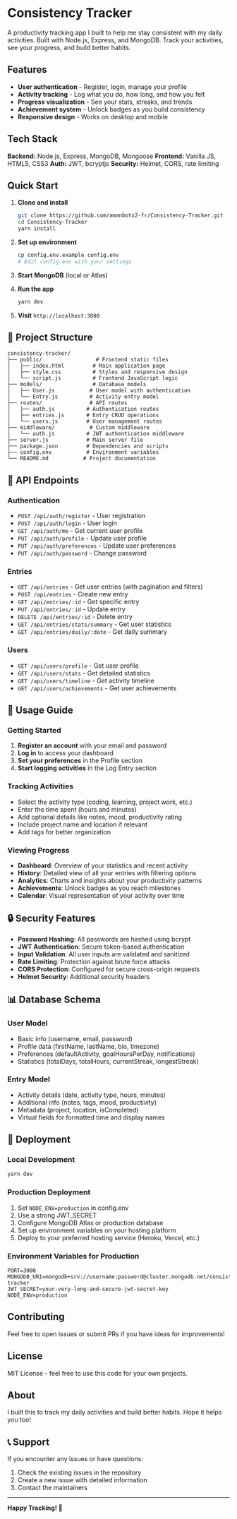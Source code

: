 # Consistency Tracker

A productivity tracking app I built to help me stay consistent with my daily activities. Built with Node.js, Express, and MongoDB. Track your activities, see your progress, and build better habits.

## Features

- **User authentication** - Register, login, manage your profile
- **Activity tracking** - Log what you do, how long, and how you felt
- **Progress visualization** - See your stats, streaks, and trends
- **Achievement system** - Unlock badges as you build consistency
- **Responsive design** - Works on desktop and mobile

## Tech Stack

**Backend:** Node.js, Express, MongoDB, Mongoose
**Frontend:** Vanilla JS, HTML5, CSS3
**Auth:** JWT, bcryptjs
**Security:** Helmet, CORS, rate limiting

## Quick Start

1. **Clone and install**
   ```bash
   git clone https://github.com/amanbotx2-fr/Consistency-Tracker.git
   cd Consistency-Tracker
   yarn install
   ```

2. **Set up environment**
   ```bash
   cp config.env.example config.env
   # Edit config.env with your settings
   ```

3. **Start MongoDB** (local or Atlas)

4. **Run the app**
   ```bash
   yarn dev
   ```

5. **Visit** `http://localhost:3000`

## 📁 Project Structure

```
consistency-tracker/
├── public/                 # Frontend static files
│   ├── index.html         # Main application page
│   ├── style.css          # Styles and responsive design
│   └── script.js          # Frontend JavaScript logic
├── models/                # Database models
│   ├── User.js           # User model with authentication
│   └── Entry.js          # Activity entry model
├── routes/               # API routes
│   ├── auth.js          # Authentication routes
│   ├── entries.js       # Entry CRUD operations
│   └── users.js         # User management routes
├── middleware/           # Custom middleware
│   └── auth.js          # JWT authentication middleware
├── server.js            # Main server file
├── package.json         # Dependencies and scripts
├── config.env           # Environment variables
└── README.md           # Project documentation
```

## 🔧 API Endpoints

### Authentication
- `POST /api/auth/register` - User registration
- `POST /api/auth/login` - User login
- `GET /api/auth/me` - Get current user profile
- `PUT /api/auth/profile` - Update user profile
- `PUT /api/auth/preferences` - Update user preferences
- `PUT /api/auth/password` - Change password

### Entries
- `GET /api/entries` - Get user entries (with pagination and filters)
- `POST /api/entries` - Create new entry
- `GET /api/entries/:id` - Get specific entry
- `PUT /api/entries/:id` - Update entry
- `DELETE /api/entries/:id` - Delete entry
- `GET /api/entries/stats/summary` - Get user statistics
- `GET /api/entries/daily/:date` - Get daily summary

### Users
- `GET /api/users/profile` - Get user profile
- `GET /api/users/stats` - Get detailed statistics
- `GET /api/users/timeline` - Get activity timeline
- `GET /api/users/achievements` - Get user achievements

## 🎯 Usage Guide

### Getting Started
1. **Register an account** with your email and password
2. **Log in** to access your dashboard
3. **Set your preferences** in the Profile section
4. **Start logging activities** in the Log Entry section

### Tracking Activities
- Select the activity type (coding, learning, project work, etc.)
- Enter the time spent (hours and minutes)
- Add optional details like notes, mood, productivity rating
- Include project name and location if relevant
- Add tags for better organization

### Viewing Progress
- **Dashboard**: Overview of your statistics and recent activity
- **History**: Detailed view of all your entries with filtering options
- **Analytics**: Charts and insights about your productivity patterns
- **Achievements**: Unlock badges as you reach milestones
- **Calendar**: Visual representation of your activity over time

## 🔒 Security Features

- **Password Hashing**: All passwords are hashed using bcrypt
- **JWT Authentication**: Secure token-based authentication
- **Input Validation**: All user inputs are validated and sanitized
- **Rate Limiting**: Protection against brute force attacks
- **CORS Protection**: Configured for secure cross-origin requests
- **Helmet Security**: Additional security headers

## 📊 Database Schema

### User Model
- Basic info (username, email, password)
- Profile data (firstName, lastName, bio, timezone)
- Preferences (defaultActivity, goalHoursPerDay, notifications)
- Statistics (totalDays, totalHours, currentStreak, longestStreak)

### Entry Model
- Activity details (date, activity type, hours, minutes)
- Additional info (notes, tags, mood, productivity)
- Metadata (project, location, isCompleted)
- Virtual fields for formatted time and display names

## 🚀 Deployment

### Local Development
```bash
yarn dev
```

### Production Deployment
1. Set `NODE_ENV=production` in config.env
2. Use a strong JWT_SECRET
3. Configure MongoDB Atlas or production database
4. Set up environment variables on your hosting platform
5. Deploy to your preferred hosting service (Heroku, Vercel, etc.)

### Environment Variables for Production
```env
PORT=3000
MONGODB_URI=mongodb+srv://username:password@cluster.mongodb.net/consistency-tracker
JWT_SECRET=your-very-long-and-secure-jwt-secret-key
NODE_ENV=production
```

## Contributing

Feel free to open issues or submit PRs if you have ideas for improvements!

## License

MIT License - feel free to use this code for your own projects.

## About

I built this to track my daily activities and build better habits. Hope it helps you too!

## 📞 Support

If you encounter any issues or have questions:
1. Check the existing issues in the repository
2. Create a new issue with detailed information
3. Contact the maintainers

---

**Happy Tracking! 🎯** 